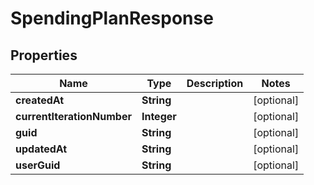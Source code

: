 

# SpendingPlanResponse


## Properties

Name | Type | Description | Notes
------------ | ------------- | ------------- | -------------
**createdAt** | **String** |  |  [optional]
**currentIterationNumber** | **Integer** |  |  [optional]
**guid** | **String** |  |  [optional]
**updatedAt** | **String** |  |  [optional]
**userGuid** | **String** |  |  [optional]



